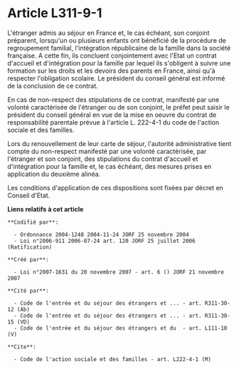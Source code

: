 # Article L311-9-1

L'étranger admis au séjour en France et, le cas échéant, son conjoint préparent, lorsqu'un ou plusieurs enfants ont bénéficié
de la procédure de regroupement familial, l'intégration républicaine de la famille dans la société française. A cette fin,
ils concluent conjointement avec l'Etat un contrat d'accueil et d'intégration pour la famille par lequel ils s'obligent à
suivre une formation sur les droits et les devoirs des parents en France, ainsi qu'à respecter l'obligation scolaire. Le
président du conseil général est informé de la conclusion de ce contrat.

En cas de non-respect des stipulations de ce contrat, manifesté par une volonté caractérisée de l'étranger ou de son
conjoint, le préfet peut saisir le président du conseil général en vue de la mise en oeuvre du contrat de responsabilité
parentale prévue à l'article L. 222-4-1 du code de l'action sociale et des familles.

Lors du renouvellement de leur carte de séjour, l'autorité administrative tient compte du non-respect manifesté par une
volonté caractérisée, par l'étranger et son conjoint, des stipulations du contrat d'accueil et d'intégration pour la famille
et, le cas échéant, des mesures prises en application du deuxième alinéa.

Les conditions d'application de ces dispositions sont fixées par décret en Conseil d'Etat.

**Liens relatifs à cet article**

	**Codifié par**:

	  - Ordonnance 2004-1248 2004-11-24 JORF 25 novembre 2004
	  - Loi n°2006-911 2006-07-24 art. 120 JORF 25 juillet 2006 (Ratification)

	**Créé par**:

	  - Loi n°2007-1631 du 20 novembre 2007 - art. 6 () JORF 21 novembre 2007

	**Cité par**:

	  - Code de l'entrée et du séjour des étrangers et ... - art. R311-30-12 (Ab)
	  - Code de l'entrée et du séjour des étrangers et ... - art. R311-30-15 (VD)
	  - Code de l'entrée et du séjour des étrangers et du  - art. L111-10 (V)

	**Cite**:

	  - Code de l'action sociale et des familles - art. L222-4-1 (M)
